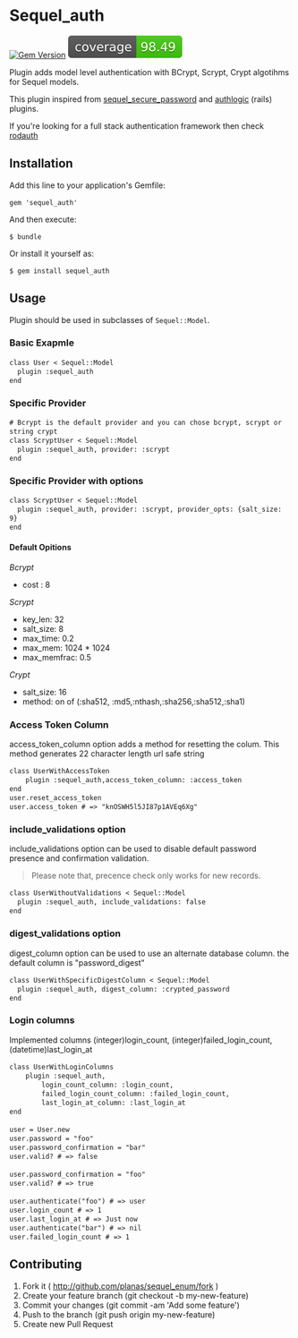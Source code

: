 # Sequel_auth

[![Gem Version](https://badge.fury.io/rb/sequel_auth.svg)](https://badge.fury.io/rb/sequel_auth) [![Coverage](/coverage.svg)]()

Plugin adds model level authentication with BCrypt, Scrypt, Crypt algotihms for Sequel models.

This plugin inspired from [sequel_secure_password](https://github.com/mlen/sequel_secure_password) and [authlogic](https://github.com/binarylogic/authlogic) (rails) plugins.

If you're looking for a full stack authentication framework then check [rodauth](https://github.com/jeremyevans/rodauth)

## Installation

Add this line to your application's Gemfile:

    gem 'sequel_auth'

And then execute:

    $ bundle

Or install it yourself as:

    $ gem install sequel_auth

## Usage

Plugin should be used in subclasses of `Sequel::Model`.


### Basic Exapmle

    class User < Sequel::Model
      plugin :sequel_auth
    end

### Specific Provider

    # Bcrypt is the default provider and you can chose bcrypt, scrypt or string crypt 
    class ScryptUser < Sequel::Model
      plugin :sequel_auth, provider: :scrypt
    end
    
### Specific Provider with options
    
    class ScryptUser < Sequel::Model
      plugin :sequel_auth, provider: :scrypt, provider_opts: {salt_size: 9}
    end

#### Default Opitions

*Bcrypt*
* cost : 8

*Scrypt*
* key_len: 32
* salt_size: 8
* max_time: 0.2
* max_mem: 1024 * 1024
* max_memfrac: 0.5

*Crypt*
* salt_size: 16
* method: on of (:sha512, :md5,:nthash,:sha256,:sha512,:sha1)

### Access Token Column
access_token_column option adds a method for resetting the colum. This method generates 22 character length url safe string
 
    class UserWithAccessToken
        plugin :sequel_auth,access_token_column: :access_token
    end
    user.reset_access_token
    user.access_token # => "knOSWH5l5JI87p1AVEq6Xg"
### include_validations option
include_validations option can be used to disable default password presence and confirmation validation. 
> Please note that, precence check only works for new records.

    class UserWithoutValidations < Sequel::Model
      plugin :sequel_auth, include_validations: false
    end
### digest_validations option
digest_column option can be used to use an alternate database column. the default column is "password_digest"

    class UserWithSpecificDigestColumn < Sequel::Model
      plugin :sequel_auth, digest_column: :crypted_password
    end
    
### Login columns    
Implemented columns (integer)login_count, (integer)failed_login_count, (datetime)last_login_at

    class UserWithLoginColumns
        plugin :sequel_auth, 
            login_count_column: :login_count, 
            failed_login_count_column: :failed_login_count,
            last_login_at_column: :last_login_at
    end
    
    user = User.new
    user.password = "foo"
    user.password_confirmation = "bar"
    user.valid? # => false

    user.password_confirmation = "foo"
    user.valid? # => true

    user.authenticate("foo") # => user
    user.login_count # => 1
    user.last_login_at # => Just now
    user.authenticate("bar") # => nil
    user.failed_login_count # => 1

## Contributing
1. Fork it ( http://github.com/planas/sequel_enum/fork )
2. Create your feature branch (git checkout -b my-new-feature)
3. Commit your changes (git commit -am 'Add some feature')
4. Push to the branch (git push origin my-new-feature)
5. Create new Pull Request
